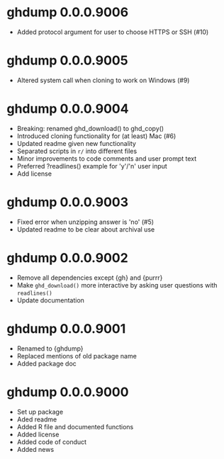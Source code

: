 # ghdump 0.0.0.9006

* Added protocol argument for user to choose HTTPS or SSH (#10)

# ghdump 0.0.0.9005

* Altered system call when cloning to work on Windows (#9)

# ghdump 0.0.0.9004

* Breaking: renamed ghd_download() to ghd_copy()
* Introduced cloning functionality for (at least) Mac (#6)
* Updated readme given new functionality
* Separated scripts in `r/` into different files
* Minor improvements to code comments and user prompt text
* Preferred ?readlines() example for 'y'/'n' user input
* Add license

# ghdump 0.0.0.9003

* Fixed error when unzipping answer is 'no' (#5)
* Updated readme to be clear about archival use

# ghdump 0.0.0.9002

* Remove all dependencies except {gh} and {purrr}
* Make `ghd_download()` more interactive by asking user questions with `readlines()`
* Update documentation

# ghdump 0.0.0.9001

* Renamed to {ghdump}
* Replaced mentions of old package name
* Added package doc

# ghdump 0.0.0.9000

* Set up package
* Aded readme
* Added R file and documented functions
* Added license
* Added code of conduct
* Added news
